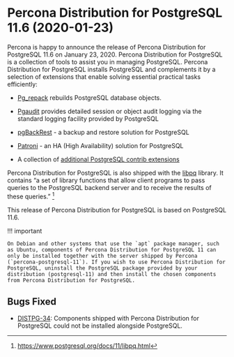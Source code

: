 # Percona Distribution for PostgreSQL 11.6 (2020-01-23)

Percona is happy to announce the release of Percona Distribution for PostgreSQL 11.6 on January 23, 2020.
Percona Distribution for PostgreSQL is a collection of tools to assist you in managing PostgreSQL. Percona Distribution for PostgreSQL
installs PostgreSQL and complements it by a selection of extensions that
enable solving essential practical tasks efficiently:


* [Pg_repack](https://github.com/reorg/pg_repack) rebuilds PostgreSQL
database objects.


* [Pgaudit](https://www.pgaudit.org/) provides detailed session or object
audit logging via the standard logging facility provided by PostgreSQL


* [pgBackRest](https://pgbackrest.org/) - a backup and restore solution for
PostgreSQL


* [Patroni](https://patroni.readthedocs.io/en/latest/) - an HA (High Availability) solution for
PostgreSQL


* A collection of [additional PostgreSQL contrib extensions](https://www.postgresql.org/docs/11/contrib.html)

Percona Distribution for PostgreSQL is also shipped with the [libpq](https://www.postgresql.org/docs/11/libpq.html) library. It contains “a set of
library functions that allow client programs to pass queries to the PostgreSQL
backend server and to receive the results of these queries.” [^1]

This release of Percona Distribution for PostgreSQL is based on PostgreSQL 11.6.

!!! important 

    On Debian and other systems that use the `apt` package manager, such as Ubuntu, components of Percona Distribution for PostgreSQL 11 can only be installed together with the server shipped by Percona (`percona-postgresql-11`). If you wish to use Percona Distribution for PostgreSQL, uninstall the PostgreSQL package provided by your distribution (postgresql-11) and then install the chosen components from Percona Distribution for PostgreSQL.

## Bugs Fixed


* [DISTPG-34](https://jira.percona.com/browse/DISTPG-34): Components shipped with Percona Distribution for PostgreSQL could not be
installed alongside PostgreSQL.

[^1]: https://www.postgresql.org/docs/11/libpq.html